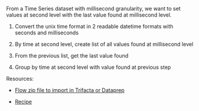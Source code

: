 From a Time Series dataset with millisecond granularity, we want to set values at second level with the last value found at millisecond level.

1. Convert the unix time format in 2 readable datetime formats with seconds and milliseconds

2. By time at second level, create list of all values found at millisecond level

3. From the previous list, get the last value found

4. Group by time at second level with value found at previous step

Resources:

- [Flow zip file to import in Trifacta or Dataprep](https://github.com/victorcouste/trifacta-flows-examples/raw/main/Time%20Series%20-%20Set%20value%20at%20higher%20level%20with%20last%20value%20found%20at%20lower%20level/flow_Time%20Series%20-%20Set%20value%20at%20higher%20level%20with%20last%20value%20found%20at%20lower%20level.zip)

- [Recipe](https://github.com/victorcouste/trifacta-flows-examples/blob/main/Time%20Series%20-%20Set%20value%20at%20higher%20level%20with%20last%20value%20found%20at%20lower%20level/Set%20value%20at%20second%20level.wrangle)
